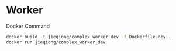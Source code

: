 # Worker

Docker Command

```bash
docker build -t jieqiong/complex_worker_dev -f Dockerfile.dev .
docker run jieqiong/complex_worker_dev
```